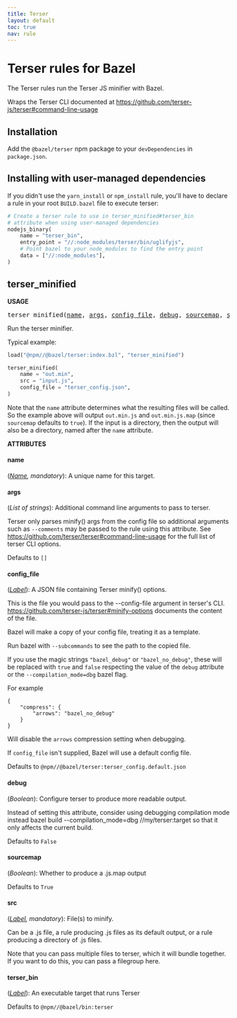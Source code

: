 ```yaml
---
title: Terser
layout: default
toc: true
nav: rule
---
```

<!-- *********************
  DO NOT EDIT THIS FILE
  It is a generated build output from Stardoc.
  Instead you must edit the .bzl file where the rules are declared,
  or possibly a markdown file next to the .bzl file
 ********************* -->
# Terser rules for Bazel

The Terser rules run the Terser JS minifier with Bazel.

Wraps the Terser CLI documented at https://github.com/terser-js/terser#command-line-usage


## Installation

Add the `@bazel/terser` npm package to your `devDependencies` in `package.json`.


## Installing with user-managed dependencies

If you didn't use the `yarn_install` or `npm_install` rule, you'll have to declare a rule in your root `BUILD.bazel` file to execute terser:

```python
# Create a terser rule to use in terser_minified#terser_bin
# attribute when using user-managed dependencies
nodejs_binary(
    name = "terser_bin",
    entry_point = "//:node_modules/terser/bin/uglifyjs",
    # Point bazel to your node_modules to find the entry point
    data = ["//:node_modules"],
)
```



## terser_minified

**USAGE**

<pre>
terser_minified(<a href="#terser_minified-name">name</a>, <a href="#terser_minified-args">args</a>, <a href="#terser_minified-config_file">config_file</a>, <a href="#terser_minified-debug">debug</a>, <a href="#terser_minified-sourcemap">sourcemap</a>, <a href="#terser_minified-src">src</a>, <a href="#terser_minified-terser_bin">terser_bin</a>)
</pre>

Run the terser minifier.

Typical example:
```python
load("@npm//@bazel/terser:index.bzl", "terser_minified")

terser_minified(
    name = "out.min",
    src = "input.js",
    config_file = "terser_config.json",
)
```

Note that the `name` attribute determines what the resulting files will be called.
So the example above will output `out.min.js` and `out.min.js.map` (since `sourcemap` defaults to `true`).
If the input is a directory, then the output will also be a directory, named after the `name` attribute.


**ATTRIBUTES**


<h4 id="terser_minified-name">name</h4>

(*<a href="https://bazel.build/docs/build-ref.html#name">Name</a>, mandatory*): A unique name for this target.


<h4 id="terser_minified-args">args</h4>

(*List of strings*): Additional command line arguments to pass to terser.

Terser only parses minify() args from the config file so additional arguments such as `--comments` may
be passed to the rule using this attribute. See https://github.com/terser/terser#command-line-usage for the
full list of terser CLI options.

Defaults to `[]`

<h4 id="terser_minified-config_file">config_file</h4>

(*<a href="https://bazel.build/docs/build-ref.html#labels">Label</a>*): A JSON file containing Terser minify() options.

This is the file you would pass to the --config-file argument in terser's CLI.
https://github.com/terser-js/terser#minify-options documents the content of the file.

Bazel will make a copy of your config file, treating it as a template.

Run bazel with `--subcommands` to see the path to the copied file.

If you use the magic strings `"bazel_debug"` or `"bazel_no_debug"`, these will be
replaced with `true` and `false` respecting the value of the `debug` attribute
or the `--compilation_mode=dbg` bazel flag.

For example

```
{
    "compress": {
        "arrows": "bazel_no_debug"
    }
}
```

Will disable the `arrows` compression setting when debugging.

If `config_file` isn't supplied, Bazel will use a default config file.

Defaults to `@npm//@bazel/terser:terser_config.default.json`

<h4 id="terser_minified-debug">debug</h4>

(*Boolean*): Configure terser to produce more readable output.

Instead of setting this attribute, consider using debugging compilation mode instead
bazel build --compilation_mode=dbg //my/terser:target
so that it only affects the current build.

Defaults to `False`

<h4 id="terser_minified-sourcemap">sourcemap</h4>

(*Boolean*): Whether to produce a .js.map output

Defaults to `True`

<h4 id="terser_minified-src">src</h4>

(*<a href="https://bazel.build/docs/build-ref.html#labels">Label</a>, mandatory*): File(s) to minify.

Can be a .js file, a rule producing .js files as its default output, or a rule producing a directory of .js files.

Note that you can pass multiple files to terser, which it will bundle together.
If you want to do this, you can pass a filegroup here.


<h4 id="terser_minified-terser_bin">terser_bin</h4>

(*<a href="https://bazel.build/docs/build-ref.html#labels">Label</a>*): An executable target that runs Terser

Defaults to `@npm//@bazel/bin:terser`


